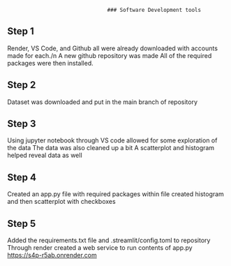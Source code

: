                                     ### Software Development tools

## Step 1
  Render, VS Code, and Github all were already downloaded with accounts made for each./n 
  A new github repository was made
  All of the required packages were then installed.

## Step 2
  Dataset was downloaded and put in the main branch of repository

## Step 3
  Using jupyter notebook through VS code allowed for some exploration of the data
  The data was also cleaned up a bit
  A scatterplot and histogram helped reveal data as well

## Step 4
  Created  an app.py file with required packages
  within file created histogram and then scatterplot with checkboxes

## Step 5
  Added the requirements.txt file and .streamlit/config.toml to repository
  Through render created a web service to run contents of app.py
  https://s4p-r5ab.onrender.com
  
  

